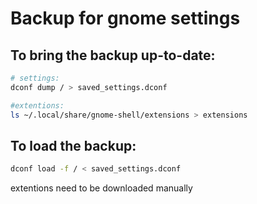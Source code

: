
# Backup for gnome settings

## To bring the backup up-to-date:
```bash
# settings:
dconf dump / > saved_settings.dconf

#extentions:
ls ~/.local/share/gnome-shell/extensions > extensions
```


## To load the backup:
```bash
dconf load -f / < saved_settings.dconf
```
extentions need to be downloaded manually


